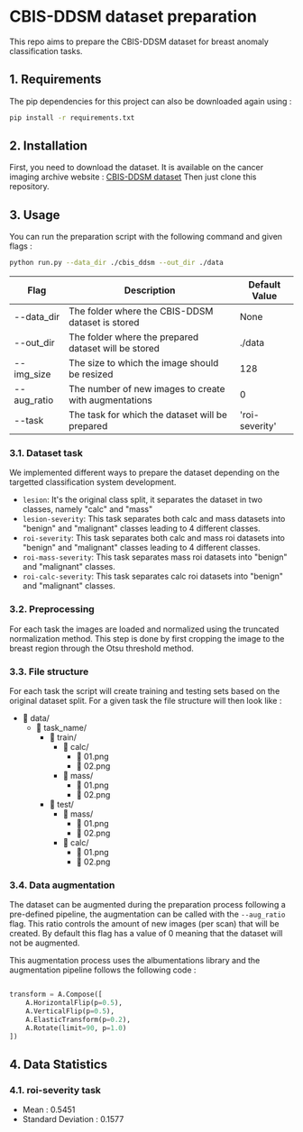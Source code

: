 # CBIS-DDSM dataset preparation

This repo aims to prepare the CBIS-DDSM dataset for breast anomaly classification tasks.

## 1. Requirements

The pip dependencies for this project can also be downloaded again using :

```bash
pip install -r requirements.txt
```

## 2. Installation

First, you need to download the dataset. It is available on the cancer imaging archive website : [CBIS-DDSM dataset](https://www.cancerimagingarchive.net/collection/cbis-ddsm/)
Then just clone this repository.

## 3. Usage

You can run the preparation script with the following command and given flags : 

```bash
python run.py --data_dir ./cbis_ddsm --out_dir ./data
```

| Flag                  | Description                                                                                                       | Default Value   |
|-----------------------|-------------------------------------------------------------------------------------------------------------------|-----------------|
| --data_dir            | The folder where the CBIS-DDSM dataset is stored                                                                  | None            |
| --out_dir             | The folder where the prepared dataset will be stored                                                              | ./data          |
| --img_size            | The size to which the image should be resized                                                                     | 128             |
| --aug_ratio           | The number of new images to create with augmentations                                                             | 0               |
| --task                | The task for which the dataset will be prepared                                                                   | 'roi-severity'  |


### 3.1. Dataset task

We implemented different ways to prepare the dataset depending on the targetted classification system development.

- ```lesion```: It's the original class split, it separates the dataset in two classes, namely "calc" and "mass"
- ```lesion-severity```: This task separates both calc and mass datasets into "benign" and "malignant" classes leading to 4 different classes.
- ```roi-severity```: This task separates both calc and mass roi datasets into "benign" and "malignant" classes leading to 4 different classes.
- ```roi-mass-severity```: This task separates mass roi datasets into "benign" and "malignant" classes.
- ```roi-calc-severity```: This task separates calc roi datasets into "benign" and "malignant" classes.

### 3.2. Preprocessing

For each task the images are loaded and normalized using the truncated normalization method.
This step is done by first cropping the image to the breast region through the Otsu threshold method.

### 3.3. File structure

For each task the script will create training and testing sets based on the original dataset split. For a given task the file structure will then look like :

- 📂 data/
    - 📂 task_name/
        - 📂 train/
            - 📂 calc/
                - 📄 01.png
                - 📄 02.png
            - 📂 mass/
                - 📄 01.png
                - 📄 02.png
        - 📂 test/
            - 📂 mass/
                - 📄 01.png
                - 📄 02.png
            - 📂 calc/
                - 📄 01.png
                - 📄 02.png


### 3.4. Data augmentation

The dataset can be augmented during the preparation process following a pre-defined pipeline, the augmentation can be called with the ```--aug_ratio``` flag.
This ratio controls the amount of new images (per scan) that will be created. By default this flag has a value of 0 meaning that the dataset will not be augmented.

This augmentation process uses the albumentations library and the augmentation pipeline follows the following code : 

```python

transform = A.Compose([
    A.HorizontalFlip(p=0.5),    
    A.VerticalFlip(p=0.5),    
    A.ElasticTransform(p=0.2),
    A.Rotate(limit=90, p=1.0)
])

```

## 4. Data Statistics

### 4.1. roi-severity task

- Mean : 0.5451
- Standard Deviation : 0.1577